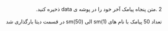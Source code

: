 <div dir="rtl">
2 .متن پنجاه پیامک آخر خود را در پوشه ی data ذخیره کنید.
<br/>
<br/> 
تعداد 50 پیامک با نام های sm(1) الی sm(50) در قسمت دیتا بارگذاری شد
</div>
